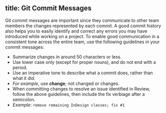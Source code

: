 title: Git Commit Messages
---

Git commit messages are important since they communicate to other team members the changes represented by each commit. A good commit history also helps you to easily identify and correct any errors you may have introduced while working on a project. To enable good communication in a consistent tone across the entire team, use the following guidelines in your commit messages:

*  Summarize changes in around 50 characters or less.
*  Use lower case only (except for proper nouns), and do not end with a period.
*  Use an imperative tone to describe what a commit does, rather than what it did.
  *  _For example_, use **change**; not changed or changes.
*  When committing changes to resolve an issue identified in Review, follow the above guidelines, then include the fix verbiage after a semicolon.
  *  _Example_: `remove remaining InDesign classes; fix #1`